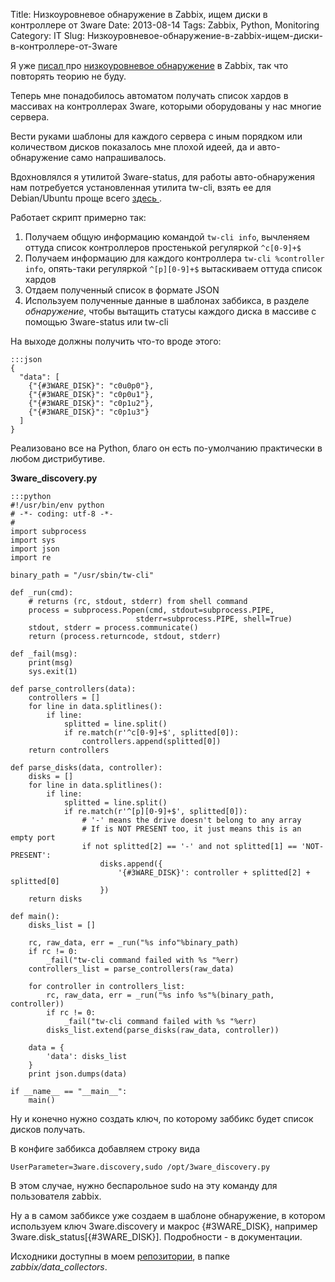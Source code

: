 Title: Низкоуровневое обнаружение в Zabbix, ищем диски в контроллере от 3ware
Date: 2013-08-14
Tags: Zabbix, Python, Monitoring
Category: IT
Slug: Низкоуровневое-обнаружение-в-zabbix-ищем-диски-в-контроллере-от-3ware

Я уже [ писал ](/it/Низкоуровневое-обнаружение-в-zabbix) про [низкоуровневое обнаружение](https://www.zabbix.com/documentation/ru/2.0/manual/discovery/low_level_discovery)
в Zabbix, так что повторять теорию не буду.

Теперь мне понадобилось автоматом получать список хардов в массивах
на контроллерах 3ware, которыми оборудованы у нас многие сервера.

Вести руками шаблоны для каждого сервера с иным порядком или количеством дисков
показалось мне плохой идеей, да и авто-обнаружение само напрашивалось.

Вдохновлялся я утилитой 3ware-status, для работы авто-обнаружения нам потребуется
установленная утилита tw-cli, взять ее для Debian/Ubuntu проще всего [ здесь ](http://hwraid.le-vert.net/).

Работает скрипт примерно так:

1. Получаем общую информацию командой `tw-cli info`, вычленяем оттуда список
   контроллеров простенькой регуляркой `^c[0-9]+$`
2. Получаем информацию для каждого контроллера `tw-cli %controller info`, опять-таки
   регуляркой `^[p][0-9]+$` вытаскиваем оттуда список хардов
3. Отдаем полученный список в формате JSON
4. Используем полученные данные в шаблонах заббикса, в разделе *обнаружение*,
   чтобы вытащить статусы каждого диска в массиве с помощью 3ware-status или tw-cli

На выходе должны получить что-то вроде этого:

    :::json
    {
      "data": [
        {"{#3WARE_DISK}": "c0u0p0"},
        {"{#3WARE_DISK}": "c0p0u1"},
        {"{#3WARE_DISK}": "c0p1u2"},
        {"{#3WARE_DISK}": "c0p1u3"}
      ]
    }

Реализовано все на Python, благо он есть по-умолчанию практически в любом дистрибутиве.

**3ware_discovery.py**

    :::python
    #!/usr/bin/env python
    # -*- coding: utf-8 -*-
    #
    import subprocess
    import sys
    import json
    import re

    binary_path = "/usr/sbin/tw-cli"

    def _run(cmd):
        # returns (rc, stdout, stderr) from shell command
        process = subprocess.Popen(cmd, stdout=subprocess.PIPE,
                                stderr=subprocess.PIPE, shell=True)
        stdout, stderr = process.communicate()
        return (process.returncode, stdout, stderr)

    def _fail(msg):
        print(msg)
        sys.exit(1)

    def parse_controllers(data):
        controllers = []
        for line in data.splitlines():
            if line:
                splitted = line.split()
                if re.match(r'^c[0-9]+$', splitted[0]):
                    controllers.append(splitted[0])
        return controllers

    def parse_disks(data, controller):
        disks = []
        for line in data.splitlines():
            if line:
                splitted = line.split()
                if re.match(r'^[p][0-9]+$', splitted[0]):
                    # '-' means the drive doesn't belong to any array
                    # If is NOT PRESENT too, it just means this is an empty port
                    if not splitted[2] == '-' and not splitted[1] == 'NOT-PRESENT':
                        disks.append({
                            '{#3WARE_DISK}': controller + splitted[2] + splitted[0]
                        })
        return disks

    def main():
        disks_list = []

        rc, raw_data, err = _run("%s info"%binary_path)
        if rc != 0:
            _fail("tw-cli command failed with %s "%err)
        controllers_list = parse_controllers(raw_data)

        for controller in controllers_list:
            rc, raw_data, err = _run("%s info %s"%(binary_path, controller))
            if rc != 0:
                _fail("tw-cli command failed with %s "%err)
            disks_list.extend(parse_disks(raw_data, controller))

        data = {
            'data': disks_list
        }
        print json.dumps(data)

    if __name__ == "__main__":
        main()


Ну и конечно нужно создать ключ, по которому заббикс будет список дисков получать.

В конфиге заббикса добавляем строку вида

    UserParameter=3ware.discovery,sudo /opt/3ware_discovery.py

В этом случае, нужно беспарольное sudo на эту команду для пользователя zabbix.

Ну а в самом заббиксе уже создаем в шаблоне обнаружение, в котором используем ключ
3ware.discovery и макрос {#3WARE\_DISK}, например 3ware.disk\_status[{#3WARE\_DISK}].
Подробности - в документации.

Исходники доступны в моем [репозитории](https://github.com/abulimov/utils), в папке *zabbix/data\_collectors*.

